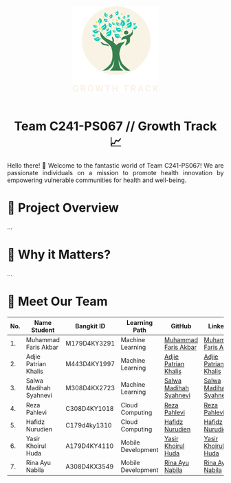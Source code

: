 <div align="center">
    <img src="logo_png.png" width="200">
    <br></br>
</div>

<h1 align="center" class="heading-element" dir="auto">Team C241-PS067 // Growth Track 📈</h1>

<p align="justify">Hello there! 👋 Welcome to the fantastic world of Team C241-PS067! We are passionate individuals on a mission to promote health innovation by empowering vulnerable communities for health and well-being.</p>


<h1 class="heading-element" dir="auto">📝 Project Overview</h1>
<p align="justify">...</p>

<h1 class="heading-element" dir="auto">📌 Why it Matters?</h1>
<p align="justify">...</p>

<h1 class="heading-element" dir="auto">👥 Meet Our Team</h1>
<table>
    <thead>
        <tr>
            <th>No.</th>
            <th>Name Student</th>
            <th>Bangkit ID</th>
            <th>Learning Path</th>
            <th>GitHub</th>
            <th>LinkedIn</th>
        </tr>
    </thead>
    <tbody>
        <tr>
            <td>1.</td>
            <td>Muhammad Faris Akbar</td>
            <td>M179D4KY3291</td>
            <td>Machine Learning</td>
            <td><a href="">Muhammad Faris Akbar</a></td>
            <td><a href="">Muhammad Faris Akbar</a></td>
        </tr>
        <tr>
            <td>2.</td>
            <td>Adjie Patrian Khalis</td>
            <td>M443D4KY1997</td>
            <td>Machine Learning</td>
            <td><a href="">Adjie Patrian Khalis</a></td>
            <td><a href="">Adjie Patrian Khalis</a></td>
        </tr>
        <tr>
            <td>3.</td>
            <td>Salwa Madihah Syahnevi</td>
            <td>M308D4KX2723</td>
            <td>Machine Learning</td>
            <td><a href="">Salwa Madihah Syahnevi</a></td>
            <td><a href="">Salwa Madihah Syahnevi</a></td>
        </tr>
        <tr>
            <td>4.</td>
            <td>Reza Pahlevi</td>
            <td>C308D4KY1018</td>
            <td>Cloud Computing</td>
            <td><a href="">Reza Pahlevi</a></td>
            <td><a href="">Reza Pahlevi</a></td>
        </tr>
        <tr>
            <td>5.</td>
            <td>Hafidz Nurudien</td>
            <td>C179d4ky1310</td>
            <td>Cloud Computing</td>
            <td><a href="">Hafidz Nurudien</a></td>
            <td><a href="">Hafidz Nurudien</a></td>
        </tr>
        <tr>
            <td>6.</td>
            <td>Yasir Khoirul Huda</td>
            <td>A179D4KY4110</td>
            <td>Mobile Development</td>
            <td><a href="">Yasir Khoirul Huda</a></td>
            <td><a href="">Yasir Khoirul Huda</a></td>
        </tr>
        <tr>
            <td>7.</td>
            <td>Rina Ayu Nabila</td>
            <td>A308D4KX3549</td>
            <td>Mobile Development</td>
            <td><a href="">Rina Ayu Nabila</a></td>
            <td><a href="">Rina Ayu Nabila</a></td>
        </tr>
    </tbody>
</table>